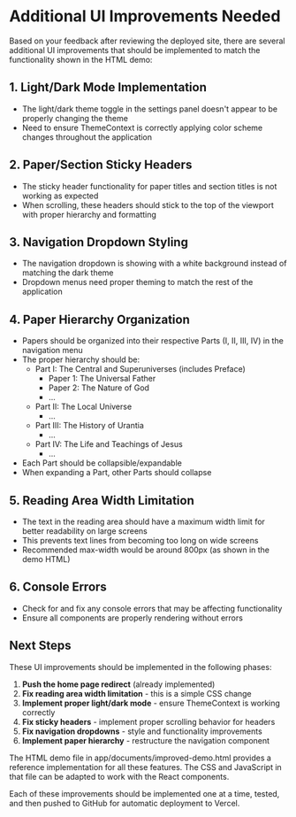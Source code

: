 # Additional UI Improvements Needed

Based on your feedback after reviewing the deployed site, there are several additional UI improvements that should be implemented to match the functionality shown in the HTML demo:

## 1. Light/Dark Mode Implementation

- The light/dark theme toggle in the settings panel doesn't appear to be properly changing the theme
- Need to ensure ThemeContext is correctly applying color scheme changes throughout the application

## 2. Paper/Section Sticky Headers

- The sticky header functionality for paper titles and section titles is not working as expected
- When scrolling, these headers should stick to the top of the viewport with proper hierarchy and formatting

## 3. Navigation Dropdown Styling

- The navigation dropdown is showing with a white background instead of matching the dark theme
- Dropdown menus need proper theming to match the rest of the application

## 4. Paper Hierarchy Organization

- Papers should be organized into their respective Parts (I, II, III, IV) in the navigation menu
- The proper hierarchy should be:
  - Part I: The Central and Superuniverses (includes Preface)
    - Paper 1: The Universal Father
    - Paper 2: The Nature of God
    - ...
  - Part II: The Local Universe
    - ...
  - Part III: The History of Urantia
    - ...
  - Part IV: The Life and Teachings of Jesus
    - ...
- Each Part should be collapsible/expandable
- When expanding a Part, other Parts should collapse

## 5. Reading Area Width Limitation

- The text in the reading area should have a maximum width limit for better readability on large screens
- This prevents text lines from becoming too long on wide screens
- Recommended max-width would be around 800px (as shown in the demo HTML)

## 6. Console Errors

- Check for and fix any console errors that may be affecting functionality
- Ensure all components are properly rendering without errors

## Next Steps

These UI improvements should be implemented in the following phases:

1. **Push the home page redirect** (already implemented)
2. **Fix reading area width limitation** - this is a simple CSS change
3. **Implement proper light/dark mode** - ensure ThemeContext is working correctly
4. **Fix sticky headers** - implement proper scrolling behavior for headers
5. **Fix navigation dropdowns** - style and functionality improvements
6. **Implement paper hierarchy** - restructure the navigation component

The HTML demo file in app/documents/improved-demo.html provides a reference implementation for all these features. The CSS and JavaScript in that file can be adapted to work with the React components.

Each of these improvements should be implemented one at a time, tested, and then pushed to GitHub for automatic deployment to Vercel.
